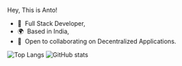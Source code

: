 Hey, This is Anto!
* 🧠  Full Stack Developer,
* 🌍  Based in India,
* 🤝  Open to collaborating on Decentralized Applications.

![Top Langs](https://github-readme-stats.vercel.app/api/top-langs/?username=0xAnto&langs_count=3&hide=PHP&count_private=true&theme=aura&show_icons=true&hide_border=true&count_private=true)
![GitHub stats](https://github-readme-stats.vercel.app/api?username=0xAnto&theme=aura&show_icons=true&hide_border=true&count_private=true&include_all_commits=true)

